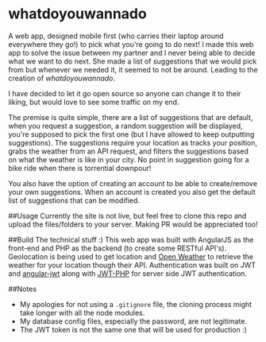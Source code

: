 # whatdoyouwannado
A web app, designed mobile first (who carries their laptop around everywhere they go!) to pick what you're going to do next! I made this web app to solve the issue between my partner and I never being able to decide what we want to do next. She made a list of suggestions that we would pick from but whenever we needed it, it seemed to not be around. Leading to the creation of *whatdoyouwannado*.

I have decided to let it go open source so anyone can change it to their liking, but would love to see some traffic on my end. 

The premise is quite simple, there are a list of suggestions that are default, when you request a suggestion, a random suggestion will be displayed, you're supposed to pick the first one (but I have allowed to keep outputting suggestions). The suggestions require your location as tracks your position, grabs the weather from an API request, and filters the suggestions based on what the weather is like in your city. No point in suggestion going for a bike ride when there is torrential downpour! 

You also have the option of creating an account to be able to create/remove your own suggestions. When an account is created you also get the default list of suggestions that can be modified. 

##Usage
Currently the site is not live, but feel free to clone this repo and upload the files/folders to your server. Making PR would be appreciated too!

##Build
The technical stuff :)
This web app was built with AngularJS as the front-end and PHP as the backend (to create some RESTful API's). Geolocation is being used to get location and [Open Weather][1] to retrieve the weather for your location though their API. Authentication was built on JWT and [angular-jwt][2] along with [JWT-PHP][3] for server side JWT authentication. 

##Notes

 - My apologies for not using a `.gitignore` file, the cloning process might take longer with all the node modules.
 -  My database config files,  especially the password, are not legitimate. 
 - The JWT token is not the same one that will be used for production :)

[1]:http://openweathermap.org
[2]:https://github.com/auth0/angular-jwt
[3]:https://github.com/cfrett/JWT-PHP
